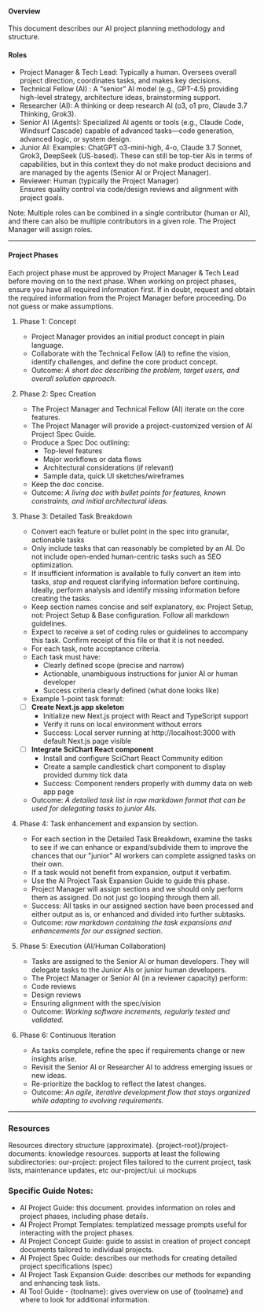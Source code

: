 #### Overview

This document describes our AI project planning methodology and structure.

#### Roles

- Project Manager & Tech Lead: Typically a human. Oversees overall project direction, coordinates tasks, and makes key decisions.
- Technical Fellow (AI) : A “senior” AI model (e.g., GPT-4.5) providing high-level strategy, architecture ideas, brainstorming support.
- Researcher (AI): A thinking or deep research AI (o3, o1 pro, Claude 3.7 Thinking, Grok3).
- Senior AI (Agents): Specialized AI agents or tools (e.g., Claude Code, Windsurf Cascade) capable of advanced tasks—code generation, advanced logic, or system design.
- Junior AI: Examples: ChatGPT o3-mini-high, 4-o, Claude 3.7 Sonnet, Grok3, DeepSeek (US-based). These can still be top-tier AIs in terms of capabilities, but in this context they do not make product decisions and are managed by the agents (Senior AI or Project Manager).
- Reviewer: Human (typically the Project Manager)  
  Ensures quality control via code/design reviews and alignment with project goals.

Note: Multiple roles can be combined in a single contributor (human or AI), and there can also be multiple contributors in a given role. The Project Manager will assign roles.

---

#### Project Phases
Each project phase must be approved by Project Manager & Tech Lead before moving on to the next phase. When working on project phases, ensure you have all required information first. If in doubt, request and obtain the required information from the Project Manager before proceeding. Do not guess or make assumptions.

1. Phase 1: Concept

   - Project Manager provides an initial product concept in plain language.
   - Collaborate with the Technical Fellow (AI) to refine the vision, identify challenges, and define the core product concept.
   - Outcome: _A short doc describing the problem, target users, and overall solution approach._

2. Phase 2: Spec Creation

   - The Project Manager and Technical Fellow (AI) iterate on the core features.
   - The Project Manager will provide a project-customized version of AI Project Spec Guide.
   - Produce a Spec Doc outlining:
     - Top-level features
     - Major workflows or data flows
     - Architectural considerations (if relevant)
     - Sample data, quick UI sketches/wireframes
   - Keep the doc concise.
   - Outcome: _A living doc with bullet points for features, known constraints, and initial architectural ideas._

3. Phase 3: Detailed Task Breakdown
   - Convert each feature or bullet point in the spec into granular, actionable tasks
   - Only include tasks that can reasonably be completed by an AI. Do not include open-ended human-centric tasks such as SEO optimization.
   - If insufficient information is available to fully convert an item into tasks, _stop_ and request clarifying information before continuing. Ideally, perform analysis and identify missing information before creating the tasks.
   - Keep section names concise and self explanatory, ex: Project Setup, not: Project Setup & Base configuration. Follow all markdown guidelines.
   - Expect to receive a set of coding rules or guidelines to accompany this task. Confirm receipt of this file or that it is not needed.
   - For each task, note acceptance criteria.

   * Each task must have:
     - Clearly defined scope (precise and narrow)
     - Actionable, unambiguous instructions for junior AI or human developer
     - Success criteria clearly defined (what done looks like)
   * Example 1-point task format:

   - [ ] **Create Next.js app skeleton**
     - Initialize new Next.js project with React and TypeScript support
     - Verify it runs on local environment without errors
     - Success: Local server running at http://localhost:3000 with default Next.js page visible
   - [ ] **Integrate SciChart React component**
     - Install and configure SciChart React Community edition
     - Create a sample candlestick chart component to display provided dummy tick data
     - Success: Component renders properly with dummy data on web app page
   - Outcome: _A detailed task list in raw markdown format that can be used for delegating tasks to junior AIs._

4. Phase 4: Task enhancement and expansion by section.
   - For each section in the Detailed Task Breakdown, examine the tasks to see if we can enhance or expand/subdivide them to improve the chances that our "junior" AI workers can complete assigned tasks on their own.
   - If a task would not benefit from expansion, output it verbatim.
   - Use the AI Project Task Expansion Guide to guide this phase.
   - Project Manager will assign sections and we should only perform them as assigned. Do not just go looping through them all.
   - Success: All tasks in our assigned section have been processed and either output as is, or enhanced and divided into further subtasks.
   - Outcome: _raw markdown containing the task expansions and enhancements for our assigned section_.
5. Phase 5: Execution (AI/Human Collaboration)

   - Tasks are assigned to the Senior AI or human developers. They will delegate tasks to the Junior AIs or junior human developers.
   - The Project Manager or Senior AI (in a reviewer capacity) perform:
   - Code reviews
   - Design reviews
   - Ensuring alignment with the spec/vision
   - Outcome: _Working software increments, regularly tested and validated._

6. Phase 6: Continuous Iteration
   - As tasks complete, refine the spec if requirements change or new insights arise.
   - Revisit the Senior AI or Researcher AI to address emerging issues or new ideas.
   - Re-prioritize the backlog to reflect the latest changes.
   - Outcome: _An agile, iterative development flow that stays organized while adapting to evolving requirements._

---

### Resources
Resources directory structure (approximate).
{project-root}/project-documents: knowledge resources. supports at least the following subdirectories:
our-project: project files tailored to the current project, task lists, maintenance updates, etc
our-project/ui: ui mockups

### Specific Guide Notes:
- AI Project Guide: this document. provides information on roles and project phases, including phase details.
- AI Project Prompt Templates: templatized message prompts useful for interacting with the project phases.
- AI Project Concept Guide: guide to assist in creation of project concept documents tailored to individual projects.
- AI Project Spec Guide: describes our methods for creating detailed project specifications (spec)
- AI Project Task Expansion Guide: describes our methods for expanding and enhancing task lists.
- AI Tool Guide - {toolname}: gives overview on use of {toolname} and where to look for additional information.
